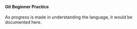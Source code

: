 #### Git Beginner Practice

As progress is made in understanding the language, it would be documented here.
